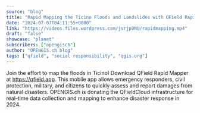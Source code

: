 ```yaml
---
source: "blog"
title: "Rapid Mapping the Ticino Floods and Landslides with QField Rapid Mapper"
date: "2024-07-07T04:11:55+0000"
link: "https://videos.files.wordpress.com/jsrjp0NU/rapidmapping.mp4"
draft: "false"
showcase: "planet"
subscribers: ["opengisch"]
author: "OPENGIS.ch blog"
tags: ["qfield", "social responsibility", "qgis.org"]
---
```


Join the effort to map the floods in Ticino! Download QField Rapid Mapper at https://qfield.app. This mobile app allows emergency responders, civil protection, military, and citizens to quickly assess and report damages from natural disasters. OPENGIS.ch is donating the QFieldCloud infrastructure for real-time data collection and mapping to enhance disaster response in 2024.
